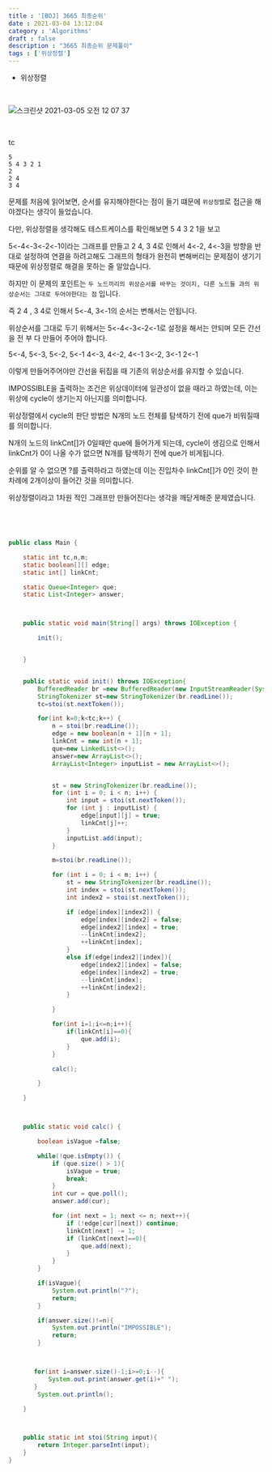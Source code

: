 ```yaml
---
title : '[BOJ] 3665 최종순위'
date : 2021-03-04 13:12:04
category : 'Algorithms'
draft : false
description : "3665 최종순위 문제풀이"
tags : ['위상정렬']
---
```


* 위상정렬

<br/>

![스크린샷 2021-03-05 오전 12 07 37](https://user-images.githubusercontent.com/57346393/109984193-dfbfbe00-7d46-11eb-8e59-6709ce710862.png)

<br/>

tc
```
5
5 4 3 2 1
2
2 4
3 4
```

문제를 처음에 읽어보면, 순서를 유지해야한다는 점이 들기 떄문에 `위상정렬`로 접근을 해야겠다는 생각이 들었습니다.


다만, 위상정렬을 생각해도 테스트케이스를 확인해보면 5 4 3 2 1을 보고

5<-4<-3<-2<-1이라는 그래프를 만들고 2 4, 3 4로 인해서 4<-2, 4<-3을 방향을 반대로 설정하여 연결을 하려고해도 그래프의 형태가 완전히 변해버리는 문제점이 생기기 때문에 위상정렬로 해결을 못하는 줄 알았습니다.

하지만 이 문제의 포인트는 `두 노드끼리의 위상순서를 바꾸는 것이지, 다른 노드들 과의 위상순서는 그대로 두어야한다는 점` 입니다.

즉 2 4 , 3 4로 인해서 5<-4, 3<-1의 순서는 변해서는 안됩니다.

위상순서를 그대로 두기 위해서는 5<-4<-3<-2<-1로 설정을 해서는 안되며 모든 간선을 전 부 다 만들어 주어야 합니다.

5<-4, 5<-3, 5<-2, 5<-1
4<-3, 4<-2, 4<-1
3<-2, 3<-1
2<-1

이렇게 만들어주어야만 간선을 뒤집을 때 기존의 위상순서를 유지할 수 있습니다.

IMPOSSIBLE을 출력하는 조건은 위상데이터에 일관성이 없을 때라고 하였는데, 이는 위상에 cycle이 생기는지 아닌지를 의미합니다.

위상정렬에서 cycle의 판단 방법은 N개의 노드 전체를 탐색하기 전에 que가 비워질때를 의미합니다.

N개의 노드의 linkCnt[]가 0일때만 que에 들어가게 되는데, cycle이 생김으로 인해서 linkCnt가 0이 나올 수가 없으면 N개를 탐색하기 전에 que가 비게됩니다.

순위를 알 수 없으면 ?를 출력하라고 하였는데 이는 진입차수 linkCnt[]가 0인 것이 
한 차례에 2개이상이 들어간 것을 의미합니다.


 
위상정렬이라고 1차원 적인 그래프만 만들어진다는 생각을 깨닫게해준 문제였습니다.


<br/>

```java


public class Main {

    static int tc,n,m;
    static boolean[][] edge;
    static int[] linkCnt;

    static Queue<Integer> que;
    static List<Integer> answer;



    public static void main(String[] args) throws IOException {

        init();


    }


    public static void init() throws IOException{
        BufferedReader br =new BufferedReader(new InputStreamReader(System.in));
        StringTokenizer st=new StringTokenizer(br.readLine());
        tc=stoi(st.nextToken());

        for(int k=0;k<tc;k++) {
            n = stoi(br.readLine());
            edge = new boolean[n + 1][n + 1];
            linkCnt = new int[n + 1];
            que=new LinkedList<>();
            answer=new ArrayList<>();
            ArrayList<Integer> inputList = new ArrayList<>();


            st = new StringTokenizer(br.readLine());
            for (int i = 0; i < n; i++) {
                int input = stoi(st.nextToken());
                for (int j : inputList) {
                    edge[input][j] = true;
                    linkCnt[j]++;
                }
                inputList.add(input);
            }

            m=stoi(br.readLine());

            for (int i = 0; i < m; i++) {
                st = new StringTokenizer(br.readLine());
                int index = stoi(st.nextToken());
                int index2 = stoi(st.nextToken());

                if (edge[index][index2]) {
                    edge[index][index2] = false;
                    edge[index2][index] = true;
                    --linkCnt[index2];
                    ++linkCnt[index];
                }
                else if(edge[index2][index]){
                    edge[index2][index] = false;
                    edge[index][index2] = true;
                    --linkCnt[index];
                    ++linkCnt[index2];
                }

            }

            for(int i=1;i<=n;i++){
                if(linkCnt[i]==0){
                    que.add(i);
                }
            }

            calc();

        }

    }



    public static void calc() {

        boolean isVague =false;

        while(!que.isEmpty()) {
            if (que.size() > 1){
                isVague = true;
                break;
            }
            int cur = que.poll();
            answer.add(cur);

            for (int next = 1; next <= n; next++){
                if (!edge[cur][next]) continue;
                linkCnt[next] -= 1;
                if (linkCnt[next]==0){
                    que.add(next);
                }
            }
        }

        if(isVague){
            System.out.println("?");
            return;
        }

        if(answer.size()!=n){
            System.out.println("IMPOSSIBLE");
            return;
        }



       for(int i=answer.size()-1;i>=0;i--){
           System.out.print(answer.get(i)+" ");
       }
        System.out.println();

    }



    public static int stoi(String input){
        return Integer.parseInt(input);
    }
}


```


